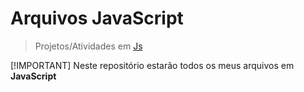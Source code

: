# Arquivos JavaScript

> Projetos/Atividades em <a href="https://developer.mozilla.org/pt-BR/docs/Web/JavaScript">Js</a>

[!IMPORTANT]
Neste repositório estarão todos os meus arquivos em <b>JavaScript</b>
